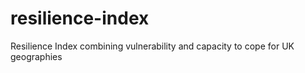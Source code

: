 # resilience-index
Resilience Index combining vulnerability and capacity to cope for UK geographies
